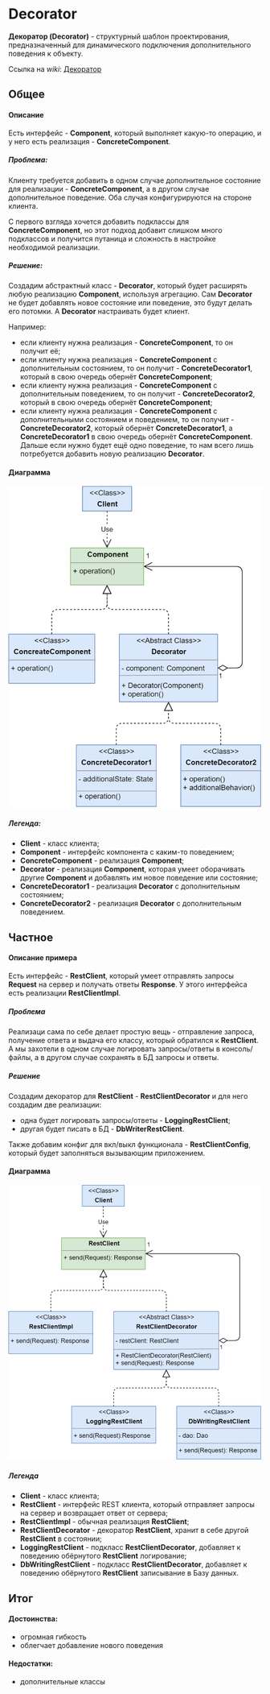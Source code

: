 # Decorator

**Декоратор (Decorator)** - структурный шаблон проектирования, предназначенный 
для динамического подключения дополнительного поведения к объекту.

Ссылка на _wiki_: [Декоратор](https://ru.wikipedia.org/wiki/%D0%94%D0%B5%D0%BA%D0%BE%D1%80%D0%B0%D1%82%D0%BE%D1%80_(%D1%88%D0%B0%D0%B1%D0%BB%D0%BE%D0%BD_%D0%BF%D1%80%D0%BE%D0%B5%D0%BA%D1%82%D0%B8%D1%80%D0%BE%D0%B2%D0%B0%D0%BD%D0%B8%D1%8F))

## Общее

#### Описание
Есть интерфейс - **Component**, который выполняет какую-то операцию, и у него есть 
реализация - **ConcreteComponent**. 

##### Проблема:

Клиенту требуется добавить в одном случае дополнительное состояние 
для реализации - **ConcreteComponent**, а в другом случае дополнительное поведение.
Оба случая конфигурируются на стороне клиента.

С первого взгляда хочется добавить подклассы для **ConcreteComponent**, но 
этот подход добавит слишком много подклассов и получится путаница и сложность 
в настройке необходимой реализации.

##### Решение:
Создадим абстрактный класс - **Decorator**, который будет расширять любую реализацию 
**Component**, используя агрегацию.
Сам **Decorator** не будет добавлять новое состояние или поведение, это будут делать его потомки.
А **Decorator** настраивать будет клиент.

Например:
 - если клиенту нужна реализация - **ConcreteComponent**, то он получит её;
 - если клиенту нужна реализация - **ConcreteComponent** с дополнительным состоянием,
   то он получит - **ConcreteDecorator1**, который в свою очередь обернёт **ConcreteComponent**;
 - если клиенту нужна реализация - **ConcreteComponent** с дополнительным поведением,
   то он получит - **ConcreteDecorator2**, который в свою очередь обернёт **ConcreteComponent**;
 - если клиенту нужна реализация - **ConcreteComponent** с дополнительными состоянием и поведением,
   то он получит - **ConcreteDecorator2**, который обернёт **ConcreteDecorator1**, 
   а **ConcreteDecorator1** в свою очередь обернёт **ConcreteComponent**.
Дальше если нужно будет ещё одно поведение, то нам всего лишь потребуется добавить 
новую реализацию **Decorator**.

#### Диаграмма
![Общая диаграмма](resources/decorator.png)
##### Легенда:

 - **Client** - класс клиента;
 - **Component** - интерфейс компонента с каким-то поведением;
 - **ConcreteComponent** - реализация **Component**;
 - **Decorator** - реализация **Component**, которая умеет оборачивать другие **Component** 
   и добавлять им новое поведение или состояние;
 - **ConcreteDecorator1** - реализация **Decorator** с дополнительным состоянием;
 - **ConcreteDecorator2** - реализация **Decorator** с дополнительным поведением.
 
## Частное

#### Описание примера

Есть интерфейс - **RestClient**, который умеет отправлять запросы **Request** на сервер 
и получать ответы **Response**. У этого интерфейса есть реализации **RestClientImpl**. 

##### Проблема

Реализаци сама по себе делает простую вещь - отправление запроса, получение ответа и выдача его
классу, который обратился к **RestClient**. А мы захотели в одном случае логировать 
запросы/ответы в консоль/файлы, а в другом случае сохранять в БД запросы и ответы.

##### Решение

Создадим декоратор для **RestClient** - **RestClientDecorator** и для него создадим две
реализации: 
 - одна будет логировать запросы/ответы - **LoggingRestClient**;
 - другая будет писать в БД - **DbWriterRestClient**.
 
Также добавим конфиг для вкл/выкл функционала - **RestClientConfig**,
 который будет заполняться вызывающим приложением.

#### Диаграмма
![Диаграмма примера](resources/rest-client-decorator.png) 

##### Легенда

 - **Client** - класс клиента;
 - **RestClient** - интерфейс REST клиента, который отправляет запросы на сервер 
   и возвращает ответ от сервера;
 - **RestClientImpl** - обычная реализация **RestClient**;
 - **RestClientDecorator** - декоратор **RestClient**, хранит в себе другой **RestClient** в состоянии;
 - **LoggingRestClient** - подкласс **RestClientDecorator**, добавляет к поведению
   обёрнутого **RestClient** логирование;
 - **DbWritingRestClient** - подкласс **RestClientDecorator**, добавляет к поведению
      обёрнутого **RestClient** записывание в Базу данных.

## Итог
#### Достоинства:
* огромная гибкость
* облегчает добавление нового поведения

#### Недостатки:
* дополнительные классы